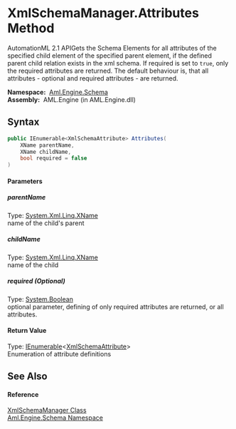 XmlSchemaManager.Attributes Method
==================================
AutomationML 2.1 APIGets the Schema Elements for all attributes of the specified child element of the specified parent element, if the defined parent child relation exists in the xml schema. If required is set to `true`, only the required attributes are returned. The default behaviour is, that all attributes - optional and required attributes - are returned.

  **Namespace:**  [Aml.Engine.Schema][1]  
  **Assembly:**  AML.Engine (in AML.Engine.dll)

Syntax
------

```csharp
public IEnumerable<XmlSchemaAttribute> Attributes(
	XName parentName,
	XName childName,
	bool required = false
)
```

#### Parameters

##### *parentName*
Type: [System.Xml.Linq.XName][2]  
 name of the child's parent

##### *childName*
Type: [System.Xml.Linq.XName][2]  
 name of the child

##### *required* (Optional)
Type: [System.Boolean][3]  
 optional parameter, defining of only required attributes are returned, or all attributes.

#### Return Value
Type: [IEnumerable][4]&lt;[XmlSchemaAttribute][5]>  
 Enumeration of attribute definitions 

See Also
--------

#### Reference
[XmlSchemaManager Class][6]  
[Aml.Engine.Schema Namespace][1]  

[1]: ../README.md
[2]: https://docs.microsoft.com/dotnet/api/system.xml.linq.xname
[3]: https://docs.microsoft.com/dotnet/api/system.boolean
[4]: https://docs.microsoft.com/dotnet/api/system.collections.generic.ienumerable-1
[5]: https://docs.microsoft.com/dotnet/api/system.xml.schema.xmlschemaattribute
[6]: README.md
[7]: https://www.automationml.org
[8]: ../../icons/logoShade.png